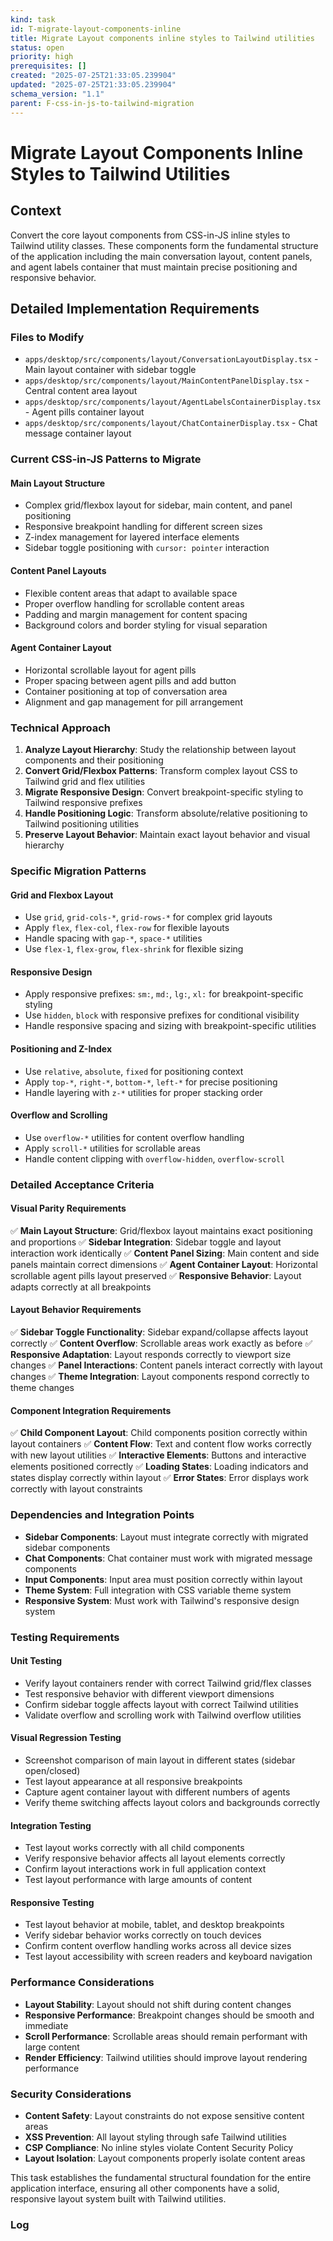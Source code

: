 ```yaml
---
kind: task
id: T-migrate-layout-components-inline
title: Migrate Layout components inline styles to Tailwind utilities
status: open
priority: high
prerequisites: []
created: "2025-07-25T21:33:05.239904"
updated: "2025-07-25T21:33:05.239904"
schema_version: "1.1"
parent: F-css-in-js-to-tailwind-migration
---
```


# Migrate Layout Components Inline Styles to Tailwind Utilities

## Context

Convert the core layout components from CSS-in-JS inline styles to Tailwind utility classes. These components form the fundamental structure of the application including the main conversation layout, content panels, and agent labels container that must maintain precise positioning and responsive behavior.

## Detailed Implementation Requirements

### Files to Modify

- `apps/desktop/src/components/layout/ConversationLayoutDisplay.tsx` - Main layout container with sidebar toggle
- `apps/desktop/src/components/layout/MainContentPanelDisplay.tsx` - Central content area layout
- `apps/desktop/src/components/layout/AgentLabelsContainerDisplay.tsx` - Agent pills container layout
- `apps/desktop/src/components/layout/ChatContainerDisplay.tsx` - Chat message container layout

### Current CSS-in-JS Patterns to Migrate

#### Main Layout Structure

- Complex grid/flexbox layout for sidebar, main content, and panel positioning
- Responsive breakpoint handling for different screen sizes
- Z-index management for layered interface elements
- Sidebar toggle positioning with `cursor: pointer` interaction

#### Content Panel Layouts

- Flexible content areas that adapt to available space
- Proper overflow handling for scrollable content areas
- Padding and margin management for content spacing
- Background colors and border styling for visual separation

#### Agent Container Layout

- Horizontal scrollable layout for agent pills
- Proper spacing between agent pills and add button
- Container positioning at top of conversation area
- Alignment and gap management for pill arrangement

### Technical Approach

1. **Analyze Layout Hierarchy**: Study the relationship between layout components and their positioning
2. **Convert Grid/Flexbox Patterns**: Transform complex layout CSS to Tailwind grid and flex utilities
3. **Migrate Responsive Design**: Convert breakpoint-specific styling to Tailwind responsive prefixes
4. **Handle Positioning Logic**: Transform absolute/relative positioning to Tailwind positioning utilities
5. **Preserve Layout Behavior**: Maintain exact layout behavior and visual hierarchy

### Specific Migration Patterns

#### Grid and Flexbox Layout

- Use `grid`, `grid-cols-*`, `grid-rows-*` for complex grid layouts
- Apply `flex`, `flex-col`, `flex-row` for flexible layouts
- Handle spacing with `gap-*`, `space-*` utilities
- Use `flex-1`, `flex-grow`, `flex-shrink` for flexible sizing

#### Responsive Design

- Apply responsive prefixes: `sm:`, `md:`, `lg:`, `xl:` for breakpoint-specific styling
- Use `hidden`, `block` with responsive prefixes for conditional visibility
- Handle responsive spacing and sizing with breakpoint-specific utilities

#### Positioning and Z-Index

- Use `relative`, `absolute`, `fixed` for positioning context
- Apply `top-*`, `right-*`, `bottom-*`, `left-*` for precise positioning
- Handle layering with `z-*` utilities for proper stacking order

#### Overflow and Scrolling

- Use `overflow-*` utilities for content overflow handling
- Apply `scroll-*` utilities for scrollable areas
- Handle content clipping with `overflow-hidden`, `overflow-scroll`

### Detailed Acceptance Criteria

#### Visual Parity Requirements

✅ **Main Layout Structure**: Grid/flexbox layout maintains exact positioning and proportions
✅ **Sidebar Integration**: Sidebar toggle and layout interaction work identically
✅ **Content Panel Sizing**: Main content and side panels maintain correct dimensions
✅ **Agent Container Layout**: Horizontal scrollable agent pills layout preserved
✅ **Responsive Behavior**: Layout adapts correctly at all breakpoints

#### Layout Behavior Requirements

✅ **Sidebar Toggle Functionality**: Sidebar expand/collapse affects layout correctly
✅ **Content Overflow**: Scrollable areas work exactly as before
✅ **Responsive Adaptation**: Layout responds correctly to viewport size changes
✅ **Panel Interactions**: Content panels interact correctly with layout changes
✅ **Theme Integration**: Layout components respond correctly to theme changes

#### Component Integration Requirements

✅ **Child Component Layout**: Child components position correctly within layout containers
✅ **Content Flow**: Text and content flow works correctly with new layout utilities
✅ **Interactive Elements**: Buttons and interactive elements positioned correctly
✅ **Loading States**: Loading indicators and states display correctly within layout
✅ **Error States**: Error displays work correctly with layout constraints

### Dependencies and Integration Points

- **Sidebar Components**: Layout must integrate correctly with migrated sidebar components
- **Chat Components**: Chat container must work with migrated message components
- **Input Components**: Input area must position correctly within layout
- **Theme System**: Full integration with CSS variable theme system
- **Responsive System**: Must work with Tailwind's responsive design system

### Testing Requirements

#### Unit Testing

- Verify layout containers render with correct Tailwind grid/flex classes
- Test responsive behavior with different viewport dimensions
- Confirm sidebar toggle affects layout with correct Tailwind utilities
- Validate overflow and scrolling work with Tailwind overflow utilities

#### Visual Regression Testing

- Screenshot comparison of main layout in different states (sidebar open/closed)
- Test layout appearance at all responsive breakpoints
- Capture agent container layout with different numbers of agents
- Verify theme switching affects layout colors and backgrounds correctly

#### Integration Testing

- Test layout works correctly with all child components
- Verify responsive behavior affects all layout elements correctly
- Confirm layout interactions work in full application context
- Test layout performance with large amounts of content

#### Responsive Testing

- Test layout behavior at mobile, tablet, and desktop breakpoints
- Verify sidebar behavior works correctly on touch devices
- Confirm content overflow handling works across all device sizes
- Test layout accessibility with screen readers and keyboard navigation

### Performance Considerations

- **Layout Stability**: Layout should not shift during content changes
- **Responsive Performance**: Breakpoint changes should be smooth and immediate
- **Scroll Performance**: Scrollable areas should remain performant with large content
- **Render Efficiency**: Tailwind utilities should improve layout rendering performance

### Security Considerations

- **Content Safety**: Layout constraints do not expose sensitive content areas
- **XSS Prevention**: All layout styling through safe Tailwind utilities
- **CSP Compliance**: No inline styles violate Content Security Policy
- **Layout Isolation**: Layout components properly isolate content areas

This task establishes the fundamental structural foundation for the entire application interface, ensuring all other components have a solid, responsive layout system built with Tailwind utilities.

### Log
